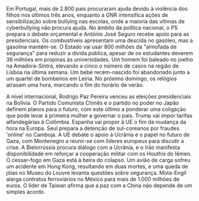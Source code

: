 Em Portugal, mais de 2.800 pais procuraram ajuda devido à violência dos filhos nos últimos três anos, enquanto a GNR intensifica ações de sensibilização sobre bullying nas escolas, onde a maioria das vítimas de cyberbullying não procura ajuda. No âmbito da política nacional, o PS prepara o debate orçamental e António José Seguro recebe apoio para as presidenciais. Os combustíveis apresentam uma descida no gasóleo, mas a gasolina mantém-se. O Estado vai usar 800 milhões da "almofada de segurança" para reduzir a dívida pública, apesar de os estudantes deverem 36 milhões em propinas às universidades. Um homem foi baleado no joelho na Amadora-Sintra, elevando a cinco o número de casos na região de Lisboa na última semana. Um bebé recém-nascido foi abandonado junto a um quartel de bombeiros em Leiria. No próximo domingo, os relógios atrasam uma hora, marcando o fim do horário de verão.

A nível internacional, Rodrigo Paz Pereira venceu as eleições presidenciais na Bolívia. O Partido Comunista Chinês e o partido no poder no Japão definem planos para o futuro, com este último a ponderar uma coligação que pode levar à primeira mulher a governar o país. Trump vai impor tarifas alfandegárias à Colômbia. Espanha vai propor à UE o fim da mudança da hora na Europa. Seul prepara a detenção de sul-coreanos por fraudes 'online' no Camboja. A UE debate o apoio à Ucrânia e o papel no futuro de Gaza, com Montenegro a reunir-se com líderes europeus para discutir a crise. A Bielorrússia procura diálogo com a Ucrânia, e o Irão manifesta disponibilidade em reforçar a cooperação militar com os Houthis do Iémen. O cessar-fogo em Gaza está à beira do colapso. Um avião de carga sofreu um acidente em Hong Kong, resultando em duas mortes, e uma queda de jóias no Museu do Louvre levanta questões sobre segurança. Mota-Engil alarga contratos ferroviários no México para mais de 1.000 milhões de euros. O líder de Taiwan afirma que a paz com a China não depende de um simples acordo.